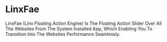 # LinxFae
LinxFae (Linx Floating Action Engine) Is The Floating Action Slider Over All The Websites From The System Installed App, Which Enabling You To Transition Into The Websites Performance Seamlessly. 
